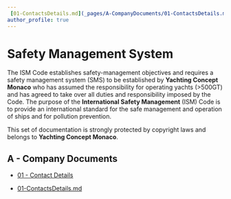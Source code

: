 ```yaml
---
 [01-ContactsDetails.md](_pages/A-CompanyDocuments/01-ContactsDetails.md) layout: single
author_profile: true
---
```






# Safety Management System

The ISM Code establishes safety-management objectives and requires a safety management system (SMS) to be established by **Yachting Concept Monaco** who has assumed the responsibility for operating yachts (>500GT) and has agreed to take over all duties and responsibility imposed by the Code. The purpose of the **International Safety Management** (ISM) Code is to provide an international standard for the safe management and operation of ships and for pollution prevention. 

This set of documentation is strongly protected by copyright laws and belongs to **Yachting Concept Monaco**.

## A - Company Documents

- [01 - Contact Details](/_pages/A-CompanyDocuments/01-ContactDetails)

- [01-ContactsDetails.md](_pages/A-CompanyDocuments/01-ContactsDetails.md) 